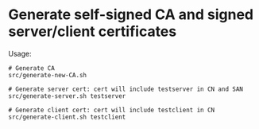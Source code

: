 # Generate self-signed CA and signed server/client certificates

Usage:
```
# Generate CA
src/generate-new-CA.sh

# Generate server cert: cert will include testserver in CN and SAN
src/generate-server.sh testserver

# Generate client cert: cert will include testclient in CN
src/generate-client.sh testclient
```
